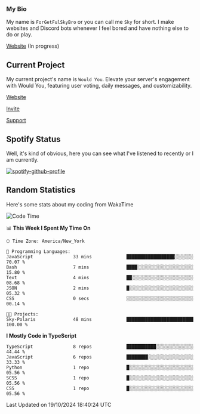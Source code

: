 ### My Bio 

My name is `ForGetFulSkyBro` or you can call me `Sky` for short. I make websites and Discord bots whenever I feel bored and have nothing else to do or play.

[Website](https://forgetful.vercel.app) (In progress)

## Current Project

My current project's name is `Would You`. Elevate your server's engagement with Would You, featuring user voting, daily messages, and customizability.

[Website](https://wouldyoubot.gg)

[Invite](https://wouldyoubot.gg/invite)

[Support](https://wouldyoubot.gg/discord)

## Spotify Status

Well, it's kind of obvious, here you can see what I've listened to recently or I am currently.

[![spotify-github-profile](https://spotify-github-profile.kittinanx.com/api/view?uid=8fw8wluifdebs12yo4k3j0h6c&cover_image=true&theme=novatorem&show_offline=false&background_color=121212&interchange=false&bar_color=53b14f&bar_color_cover=false)](https://github.com/kittinan/spotify-github-profile)


## Random Statistics

Here's some stats about my coding from WakaTime

<!--START_SECTION:waka-->
![Code Time](http://img.shields.io/badge/Code%20Time-1%2C353%20hrs%2010%20mins-blue)

📊 **This Week I Spent My Time On** 

```text
🕑︎ Time Zone: America/New_York

💬 Programming Languages: 
JavaScript               33 mins             ██████████████████░░░░░░░   70.07 % 
Bash                     7 mins              ████░░░░░░░░░░░░░░░░░░░░░   15.80 % 
Text                     4 mins              ██░░░░░░░░░░░░░░░░░░░░░░░   08.68 % 
JSON                     2 mins              █░░░░░░░░░░░░░░░░░░░░░░░░   05.32 % 
CSS                      0 secs              ░░░░░░░░░░░░░░░░░░░░░░░░░   00.14 % 

🐱‍💻 Projects: 
Sky-Polaris              48 mins             █████████████████████████   100.00 % 
```

**I Mostly Code in TypeScript** 

```text
TypeScript               8 repos             ███████████░░░░░░░░░░░░░░   44.44 % 
JavaScript               6 repos             ████████░░░░░░░░░░░░░░░░░   33.33 % 
Python                   1 repo              █░░░░░░░░░░░░░░░░░░░░░░░░   05.56 % 
SCSS                     1 repo              █░░░░░░░░░░░░░░░░░░░░░░░░   05.56 % 
CSS                      1 repo              █░░░░░░░░░░░░░░░░░░░░░░░░   05.56 % 
```




 Last Updated on 19/10/2024 18:40:24 UTC
<!--END_SECTION:waka-->
